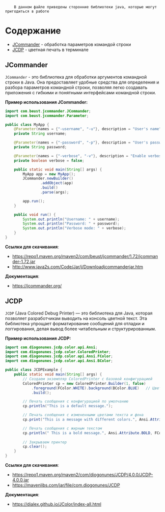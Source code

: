 ```
    В данном файле приведены сторонние библиотеки java, которые могут пригодиться в работе
```

# Cодержание

- [JCommander](#jcommander) - обработка параметров командой строки
- [JCDP](#jcdp) - цветная печать в терминале

## JCommander

`JCommander` - это библиотека для обработки аргументов командной строки в Java. Она предоставляет удобные средства для определения и разбора параметров командной строки, позволяя легко создавать приложения с гибкими и понятными интерфейсами командной строки.

**Пример использования JCommander:**

```java
import com.beust.jcommander.JCommander;
import com.beust.jcommander.Parameter;

public class MyApp {
    @Parameter(names = {"-username", "-u"}, description = "User's name")
    private String username;

    @Parameter(names = {"-password", "-p"}, description = "User's password")
    private String password;

    @Parameter(names = {"-verbose", "-v"}, description = "Enable verbose mode")
    private boolean verbose = false;

    public static void main(String[] args) {
        MyApp app = new MyApp();
        JCommander.newBuilder()
                .addObject(app)
                .build()
                .parse(args);

        app.run();
    }

    public void run() {
        System.out.println("Username: " + username);
        System.out.println("Password: " + password);
        System.out.println("Verbose mode: " + verbose);
    }
}
```

**Ссылки для скачивания**: 
* https://repo1.maven.org/maven2/com/beust/jcommander/1.72/jcommander-1.72.jar
* http://www.java2s.com/Code/Jar/j/Downloadjcommanderjar.htm

**Документация**:
* https://jcommander.org/

## JCDP

`JCDP` (Java Colored Debug Printer) — это библиотека для Java, которая позволяет разработчикам выводить на консоль цветной текст. Эта библиотека упрощает форматирование сообщений для отладки и логгирования, делая вывод более читабельным и структурированным.

**Пример использования JCDP:**

```java
import com.diogonunes.jcdp.color.api.Ansi;
import com.diogonunes.jcdp.color.ColoredPrinter;
import com.diogonunes.jcdp.color.api.Ansi.FColor;
import com.diogonunes.jcdp.color.api.Ansi.BColor;

public class JCDPExample {
    public static void main(String[] args) {
        // Создаем экземпляр ColoredPrinter с базовой конфигурацией
        ColoredPrinter cp = new ColoredPrinter.Builder(1, false)
            .foreground(FColor.WHITE).background(BColor.BLUE)   // Цвет текста и фона
            .build();

        // Печать сообщения с конфигурацией по умолчанию
        cp.println("This is a default message.");

        // Печать сообщения с измененными цветами текста и фона
        cp.print("This is a message with different colors.", Ansi.Attribute.NONE, FColor.RED, BColor.YELLOW);

        // Печать сообщения с жирным текстом
        cp.println(" This is a bold message.", Ansi.Attribute.BOLD, FColor.GREEN, BColor.NONE);
        
        // Закрываем принтер
        cp.clear();
    }
}
```

**Ссылки для скачивания**: 
* https://repo1.maven.org/maven2/com/diogonunes/JCDP/4.0.0/JCDP-4.0.0.jar
* https://mavenlibs.com/jar/file/com.diogonunes/JCDP

**Документация**:
* https://dialex.github.io/JColor/index-all.html